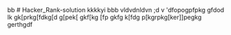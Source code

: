bb # Hacker_Rank-solution
kkkkyi
bbb
vldvdnldvn
;d
v
'dfopogpfpkg
gfdod
lk
gk[prkg[fdkg[d
g[pek[
gkf[kg
[fp
gkfg
k[fdg
p[kgrpkg[ker\]]pegkg
gerthgdf
